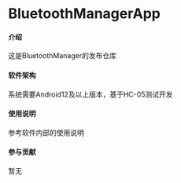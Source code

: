 # BluetoothManagerApp

#### 介绍
这是BluetoothManager的发布仓库

#### 软件架构
系统需要Android12及以上版本，基于HC-05测试开发

#### 使用说明
参考软件内部的使用说明

#### 参与贡献
暂无

